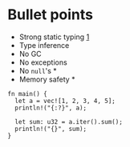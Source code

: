 # Bullet points

* Strong static typing [1](https://en.wikipedia.org/wiki/Strong_and_weak_typing)
* Type inference
* No GC
* No exceptions
* No `null`'s *
* Memory safety *

```rust,editable
fn main() {
  let a = vec![1, 2, 3, 4, 5];
  println!("{:?}", a);

  let sum: u32 = a.iter().sum();
  println!("{}", sum);
}
```
